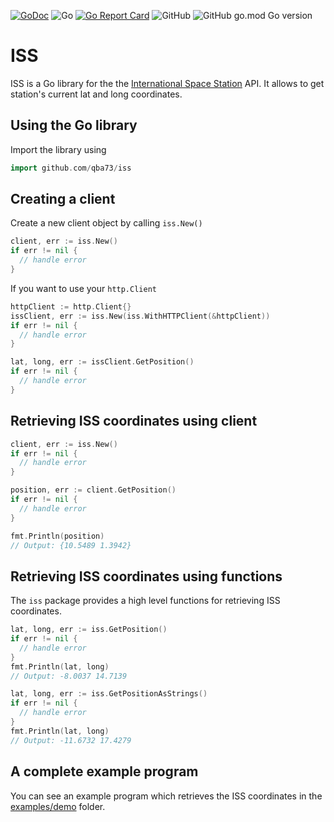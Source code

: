 [![GoDoc](https://godoc.org/github.com/qba73/iss?status.png)](http://godoc.org/github.com/qba73/iss)
![Go](https://github.com/qba73/iss/workflows/Go/badge.svg)
[![Go Report Card](https://goreportcard.com/badge/github.com/qba73/iss)](https://goreportcard.com/report/github.com/qba73/iss)
![GitHub](https://img.shields.io/github/license/qba73/iss)
![GitHub go.mod Go version](https://img.shields.io/github/go-mod/go-version/qba73/iss)

# ISS

ISS is a Go library for the the [International Space Station](https://en.wikipedia.org/wiki/International_Space_Station) API. It allows to get station's current lat and long coordinates.

## Using the Go library

Import the library using

```go
import github.com/qba73/iss
```

## Creating a client

Create a new client object by calling ```iss.New()```

```go
client, err := iss.New()
if err != nil {
  // handle error
}
```

If you  want to use your ```http.Client```

```go
httpClient := http.Client{}
issClient, err := iss.New(iss.WithHTTPClient(&httpClient))
if err != nil {
  // handle error
}

lat, long, err := issClient.GetPosition()
if err != nil {
  // handle error
}

```

## Retrieving ISS coordinates using client

```go
client, err := iss.New()
if err != nil {
  // handle error
}

position, err := client.GetPosition()
if err != nil {
  // handle error
}

fmt.Println(position)
// Output: {10.5489 1.3942}

```

## Retrieving ISS coordinates using functions

The ```iss``` package provides a high level functions for retrieving ISS coordinates.

```go
lat, long, err := iss.GetPosition()
if err != nil {
  // handle error
}
fmt.Println(lat, long)
// Output: -8.0037 14.7139

```

```go
lat, long, err := iss.GetPositionAsStrings()
if err != nil {
  // handle error
}
fmt.Println(lat, long)
// Output: -11.6732 17.4279

```

## A complete example program

You can see an example program which retrieves the ISS coordinates in the [examples/demo](examples/demo/main.go) folder.
